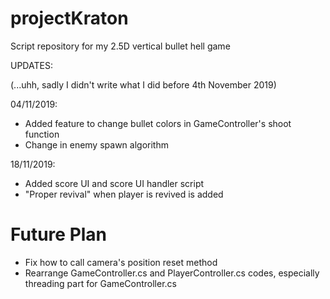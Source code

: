 # projectKraton
Script repository for my 2.5D vertical bullet hell game

UPDATES:

(...uhh, sadly I didn't write what I did before 4th November 2019)

04/11/2019:
- Added feature to change bullet colors in GameController's shoot function
- Change in enemy spawn algorithm

18/11/2019:
- Added score UI and score UI handler script
- "Proper revival" when player is revived is added

# Future Plan

- Fix how to call camera's position reset method
- Rearrange GameController.cs and PlayerController.cs codes, especially threading part for GameController.cs